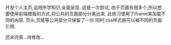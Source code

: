 开发个人主页,运用所学知识,全面呈现.
这是一次尝试,
由于页面有很多个,所以想要使用前端模板的方式,将公共的页面部分分离出来,
此练习使用了iframe来加载不同的内容,
页头,页尾等公共部分只保留了一份
同时,css样式表可以被不同的页面引用.

还未完美...待修改...



